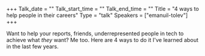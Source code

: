 +++
Talk_date = ""
Talk_start_time = ""
Talk_end_time = ""
Title = "4 ways to help people in their careers"
Type = "talk"
Speakers = ["emanuil-tolev"]
+++

Want to help your reports, friends, underrepresented people in tech to achieve what *they* want? Me too. Here are 4 ways to do it I've learned about in the last few years.